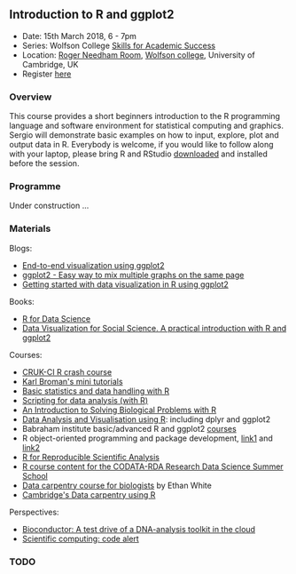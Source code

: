 ## Introduction to R and ggplot2

- Date: 15th March 2018, 6 - 7pm
- Series: Wolfson College [Skills for Academic Success](https://www.wolfson.cam.ac.uk/study-skills)
- Location: [Roger Needham Room](http://www.wolfson.cam.ac.uk/tour/chancellorscentre), [Wolfson college](https://goo.gl/maps/aR6a5FWrLoR2), University of Cambridge, UK
- Register [here](https://www.eventbrite.co.uk/e/skills-for-academic-success-introduction-to-r-tickets-41949950431)


### Overview

This course provides a short beginners introduction to the R programming language and software environment for statistical computing and graphics. Sergio will demonstrate basic examples on how to input, explore, plot and output data in R. Everybody is welcome, if you would like to follow along with your laptop, please bring R and RStudio [downloaded](https://www.rstudio.com/products/rstudio/download/) and installed before the session.

### Programme

Under construction ...


### Materials

Blogs:

- [End-to-end visualization using ggplot2](https://rviews.rstudio.com/2017/08/14/end-to-end-visualization-using-ggplot2/)
- [ggplot2 - Easy way to mix multiple graphs on the same page](http://www.sthda.com/english/wiki/ggplot2-easy-way-to-mix-multiple-graphs-on-the-same-page)
- [Getting started with data visualization in R using ggplot2](http://www.storybench.org/getting-started-data-visualization-r-using-ggplot2/)

Books:

- [R for Data Science](http://r4ds.had.co.nz/)
- [Data Visualization for Social Science. A practical introduction with R and ggplot2](http://socviz.co/)

Courses:

- [CRUK-CI R crash course](https://bioinformatics-core-shared-training.github.io/r-crash-course/)
- [Karl Broman's mini tutorials](http://kbroman.org/pages/tutorials.html)
- [Basic statistics and data handling with R](https://github.com/cambiotraining/stats-intro)
- [Scripting for data analysis (with R)](https://github.com/mrtnj/scripting_for_data_analysis)
- [An Introduction to Solving Biological Problems with R](http://cambiotraining.github.io/r-intro/)
- [Data Analysis and Visualisation using R](http://bioinformatics-core-shared-training.github.io/r-intermediate/): including dplyr and ggplot2
- Babraham institute basic/advanced R and ggplot2 [courses](http://www.bioinformatics.babraham.ac.uk/training/)
- R object-oriented programming and package development, [link1](http://lgatto.github.io/TeachingMaterial/) and [link2](http://logic.sysbiol.cam.ac.uk/teaching/advancedR/)
- [R for Reproducible Scientific Analysis](http://swcarpentry.github.io/r-novice-gapminder/)
- [R course content for the CODATA-RDA Research Data Science Summer School](https://github.com/marioa/trieste)
- [Data carpentry course for biologists](https://jabberwocky.weecology.org/2016/11/14/fork-our-course-a-semester-long-data-carpentry-course-for-biologists/) by Ethan White
- [Cambridge's Data carpentry using R](https://tavareshugo.github.io/2017-09-11-cambridge/)

Perspectives:

- [Bioconductor: A test drive of a DNA-analysis toolkit in the cloud](https://www.nature.com/articles/d41586-017-07833-1)
- [Scientific computing: code alert](https://www.nature.com/nature/journal/v541/n7638/full/nj7638-563a.html)


### TODO

